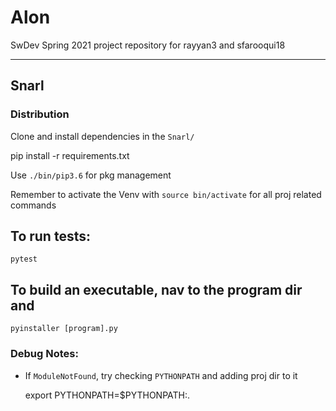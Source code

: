 # Alon
SwDev Spring 2021 project repository for rayyan3 and sfarooqui18

----------------

## Snarl

### Distribution

Clone and install dependencies in the `Snarl/` 

  pip install -r requirements.txt

Use `./bin/pip3.6` for pkg management

Remember to activate the Venv with `source bin/activate` for all proj related commands

## To run tests:

    pytest

## To build an executable, nav to the program dir and

    pyinstaller [program].py

### Debug Notes:
- If `ModuleNotFound`, try checking `PYTHONPATH` and adding proj dir to it

    export PYTHONPATH=$PYTHONPATH:.

